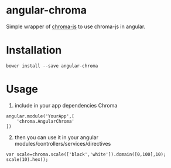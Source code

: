 angular-chroma
===================================

Simple wrapper of [chroma-js](https://github.com/gka/chroma.js) to use chroma-js in angular.

# Installation

`bower install --save angular-chroma`

# Usage

1. include in your app dependencies Chroma

```
angular.module('YourApp',[
	'chroma.AngularChroma'
])
```

2. then you can use it in your angular modules/controllers/services/directives

```
var scale=chroma.scale(['black','white']).domain([0,100],10);
scale(10).hex();
```


